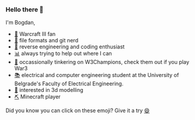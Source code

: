 ### Hello there 👋

I'm Bogdan,
- [🧙](https://github.com/BogdanW3/HiveWE) Warcraft III fan
- [💾](https://github.com/BogdanW3/W3Diff) file formats and git nerd
- [🤖](https://github.com/BogdanW3/ghostpp) reverse engineering and coding enthusiast
- [📊](https://github.com/BogdanW3/koeficijent_etf) always trying to help out where I can
- [👑](https://github.com/W3Champions) occassionally tinkering on W3Champions, check them out if you play War3
- [📚](https://rti.etf.bg.ac.rs/rti/NEW_RTI/about.html) electrical and computer engineering student at the University of Belgrade's Faculty of Electrical Engineering.
- [🏺](https://github.com/BogdanW3/Blender_WarCraft-3) interested in 3d modelling
- [⛏️](https://github.com/BogdanW3/Test) Minecraft player

Did you know you can click on these emoji? Give it a try [😄](https://www.youtube.com/watch?v=dQw4w9WgXcQ)
